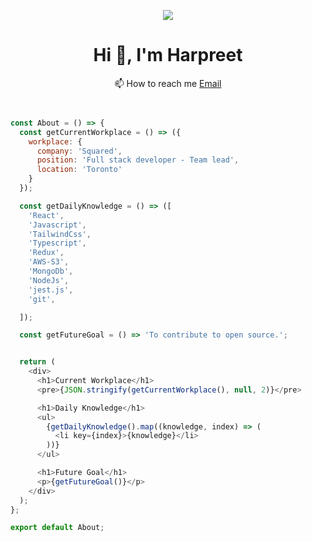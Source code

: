 <p align="center"><img src="https://media.tenor.com/8tr_CU6730MAAAAC/web-dev-website-development.gif"/></p>
<h1 align="center">Hi 👋, I'm Harpreet</h1>

<p align="center">📫 How to reach me  <a href="mailto:mallharpreet@hotmail.ca">Email </a></p>


```javascript


const About = () => {
  const getCurrentWorkplace = () => ({
    workplace: {
      company: 'Squared',
      position: 'Full stack developer - Team lead',
      location: 'Toronto'
    }
  });

  const getDailyKnowledge = () => ([
    'React',
    'Javascript',
    'TailwindCss',
    'Typescript',
    'Redux',
    'AWS-S3',
    'MongoDb',
    'NodeJs',
    'jest.js',
    'git',

  ]);

  const getFutureGoal = () => 'To contribute to open source.';


  return (
    <div>
      <h1>Current Workplace</h1>
      <pre>{JSON.stringify(getCurrentWorkplace(), null, 2)}</pre>

      <h1>Daily Knowledge</h1>
      <ul>
        {getDailyKnowledge().map((knowledge, index) => (
          <li key={index}>{knowledge}</li>
        ))}
      </ul>

      <h1>Future Goal</h1>
      <p>{getFutureGoal()}</p>
    </div>
  );
};

export default About;


```
